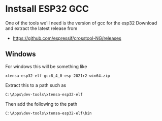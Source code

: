 # Instsall ESP32 GCC

One of the tools we'll need is the version of gcc for the esp32
Download and extract the latest release from

  * https://github.com/espressif/crosstool-NG/releases

## Windows

For windows this will be something like
```
xtensa-esp32-elf-gcc8_4_0-esp-2021r2-win64.zip
```

Extract this to a path such as
```
C:\Apps\dev-tools\xtensa-esp32-elf
```

Then add the following to the path
```
C:\Apps\dev-tools\xtensa-esp32-elf\bin
```
